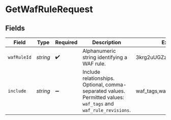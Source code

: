 # GetWafRuleRequest


## Fields

| Field                                                                                                            | Type                                                                                                             | Required                                                                                                         | Description                                                                                                      | Example                                                                                                          |
| ---------------------------------------------------------------------------------------------------------------- | ---------------------------------------------------------------------------------------------------------------- | ---------------------------------------------------------------------------------------------------------------- | ---------------------------------------------------------------------------------------------------------------- | ---------------------------------------------------------------------------------------------------------------- |
| `wafRuleId`                                                                                                      | *string*                                                                                                         | :heavy_check_mark:                                                                                               | Alphanumeric string identifying a WAF rule.                                                                      | 3krg2uUGZzb2W9Euo4moOR                                                                                           |
| `include`                                                                                                        | *string*                                                                                                         | :heavy_minus_sign:                                                                                               | Include relationships. Optional, comma-separated values. Permitted values: `waf_tags` and `waf_rule_revisions`.<br/> | waf_tags,waf_rule_revisions                                                                                      |